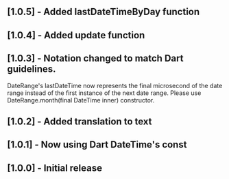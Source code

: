 ## [1.0.5] - Added lastDateTimeByDay function

## [1.0.4] - Added update function

## [1.0.3] - Notation changed to match Dart guidelines.

DateRange's lastDateTime now represents the final microsecond of the date range instead of the first instance of the next date range.
Please use DateRange.month(final DateTime inner) constructor.

## [1.0.2] - Added translation to text

## [1.0.1] - Now using Dart DateTime's const

## [1.0.0] - Initial release
